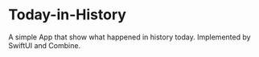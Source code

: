 # Today-in-History
A simple App that show what happened in history today.
Implemented by SwiftUI and Combine.
